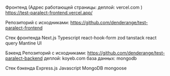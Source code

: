 Фронтенд (Адрес работающей страницы: деплой: vercel.com ) https://test-paralect-frontend.vercel.app/

Репозиторий с исходниками: https://github.com/denderange/test-paralect-frontend

Стек фронтенда Next.js Typescript react-hook-form zod tanstack react query Mantine UI

Бэкенд Репозиторий с исходниками: https://github.com/denderange/test-paralect-backend деплой: koyeb.com база данных: mongodb 

Стек бэкенда Express.js Javascript MongoDB mongoose

